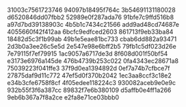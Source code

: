 31003c7561723746
94097b18495f764c
3b54691131180028
d6520846dd07fbb2
52989e0f287ada76
91bfe7c9ffd516b8
a97d7bd39138903c
4b5b1c7434c21566
add9ad48cd74687e
4055660f42f412aa
6bcfc9edfced2603
861713f9eb33ba84
18482d5c3f1b99ab
49b1e5eae81bc733
cbab6dd882a93471
2d3b0a3ee26c5e5d
2e547e98e6bff2b5
79fb1c5df023d26e
7e79115f7ef79915
1ac9057a6717de3d
8f608d001f50bf54
e3173e6976a145de
476b4739b253c022
0fa4343ec28671a8
75039223f041ffe3
37f9d0ea1394892d
0ef7a74b7cfbce7f
27875daf9d11c772
47ef5d0f370b2042
1ec3aa8ccf3c18e2
e34b3cfe6758f8cf
4f05edee118224c3
930082aceb9e0e9c
932b55f3f6a387cc
89832f7e6b380109
d5affb0e4ff1a266
9eb6b367a7f8a2ce
e2fa8e71ce03bbb0
